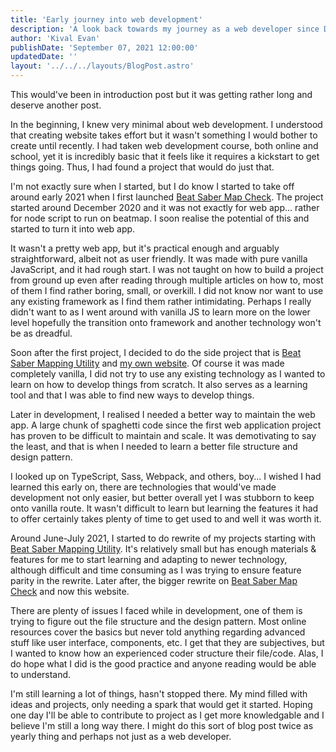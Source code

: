 ```yaml
---
title: 'Early journey into web development'
description: 'A look back towards my journey as a web developer since December 2020.'
author: 'Kival Evan'
publishDate: 'September 07, 2021 12:00:00'
updatedDate: ''
layout: '../../../layouts/BlogPost.astro'
---
```


This would've been in introduction post but it was getting rather long and deserve another post.

In the beginning, I knew very minimal about web development. I understood that creating website takes effort but it wasn't something I would bother to create until recently. I had taken web development course, both online and school, yet it is incredibly basic that it feels like it requires a kickstart to get things going. Thus, I had found a project that would do just that.

I'm not exactly sure when I started, but I do know I started to take off around early 2021 when I first launched [Beat Saber Map Check](https://github.com/KivalEvan/BeatSaber-MapCheck). The project started around December 2020 and it was not exactly for web app... rather for node script to run on beatmap. I soon realise the potential of this and started to turn it into web app.

It wasn't a pretty web app, but it's practical enough and arguably straightforward, albeit not as user friendly. It was made with pure vanilla JavaScript, and it had rough start. I was not taught on how to build a project from ground up even after reading through multiple articles on how to, most of them I find rather boring, small, or overkill. I did not know nor want to use any existing framework as I find them rather intimidating. Perhaps I really didn't want to as I went around with vanilla JS to learn more on the lower level hopefully the transition onto framework and another technology won't be as dreadful.

Soon after the first project, I decided to do the side project that is [Beat Saber Mapping Utility](https://github.com/KivalEvan/BeatSaber-MappingUtility) and [my own website](https://github.com/KivalEvan/kivalevan.github.io). Of course it was made completely vanilla, I did not try to use any existing technology as I wanted to learn on how to develop things from scratch. It also serves as a learning tool and that I was able to find new ways to develop things.

Later in development, I realised I needed a better way to maintain the web app. A large chunk of spaghetti code since the first web application project has proven to be difficult to maintain and scale. It was demotivating to say the least, and that is when I needed to learn a better file structure and design pattern.

I looked up on TypeScript, Sass, Webpack, and others, boy... I wished I had learned this early on, there are technologies that would've made development not only easier, but better overall yet I was stubborn to keep onto vanilla route. It wasn't difficult to learn but learning the features it had to offer certainly takes plenty of time to get used to and well it was worth it.

Around June-July 2021, I started to do rewrite of my projects starting with [Beat Saber Mapping Utility](https://github.com/KivalEvan/BeatSaber-MappingUtility). It's relatively small but has enough materials & features for me to start learning and adapting to newer technology, although difficult and time consuming as I was trying to ensure feature parity in the rewrite. Later after, the bigger rewrite on [Beat Saber Map Check](https://github.com/KivalEvan/BeatSaber-MapCheck) and now this website.

There are plenty of issues I faced while in development, one of them is trying to figure out the file structure and the design pattern. Most online resources cover the basics but never told anything regarding advanced stuff like user interface, components, etc. I get that they are subjectives, but I wanted to know how an experienced coder structure their file/code. Alas, I do hope what I did is the good practice and anyone reading would be able to understand.

I'm still learning a lot of things, hasn't stopped there. My mind filled with ideas and projects, only needing a spark that would get it started. Hoping one day I'll be able to contribute to project as I get more knowledgable and I believe I'm still a long way there. I might do this sort of blog post twice as yearly thing and perhaps not just as a web developer.
